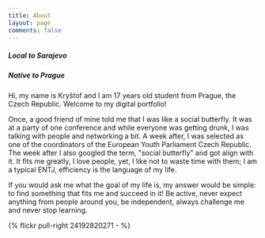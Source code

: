 ```yaml
---
title: About
layout: page
comments: false
---
```


##### Local to Sarajevo
##### Native to Prague



Hi, my name is Kryštof and I am 17 years old student from Prague, the Czech Republic. Welcome to my digital portfolio!

Once, a good friend of mine told me that I was like a social butterfly. It was at a party of one conference and while everyone was getting drunk, I was talking with people and networking a bit. A week after, I was selected as one of the coordinators of the European Youth Parliament Czech Republic. The week after I also googled the term, "social butterfly" and got align with it. It fits me greatly, I love people, yet, I like not to waste time with them; I am a typical ENTJ, efficiency is the language of my life.

If you would ask me what the goal of my life is, my answer would be simple: to find something that fits me and succeed in it! Be active, never expect anything from people around you, be independent, always challenge me and never stop learning.

{% flickr pull-right 24192820271 - %}
